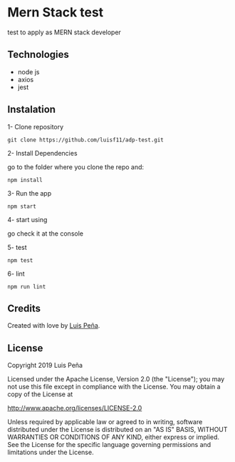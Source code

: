 # Mern Stack test

test to apply as MERN stack developer

## Technologies

- node js
- axios
- jest

## Instalation

1- Clone repository

```
git clone https://github.com/luisf11/adp-test.git
```

2- Install Dependencies

go to the folder where you clone the repo and:
```
npm install
```

3- Run the app

```
npm start
```

4- start using

go check it at the console

5- test 

```
npm test
```

6- lint

```
npm run lint
```

## Credits

 Created with love by [Luis Peña][luis-profile].

## License

Copyright 2019 Luis Peña

Licensed under the Apache License, Version 2.0 (the "License");
you may not use this file except in compliance with the License.
You may obtain a copy of the License at

http://www.apache.org/licenses/LICENSE-2.0

Unless required by applicable law or agreed to in writing, software
distributed under the License is distributed on an "AS IS" BASIS,
WITHOUT WARRANTIES OR CONDITIONS OF ANY KIND, either express or implied.
See the License for the specific language governing permissions and
limitations under the License.

[luis-profile]: https://github.com/luisf11/